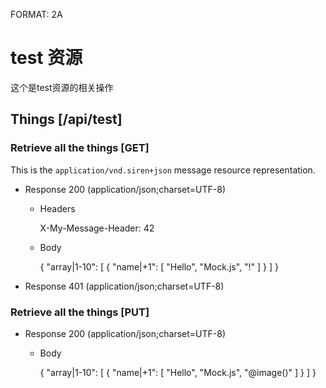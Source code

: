 FORMAT: 2A

# test 资源

这个是test资源的相关操作

## Things [/api/test]

### Retrieve all the things [GET]

This is the `application/vnd.siren+json` message resource representation.

+ Response 200 (application/json;charset=UTF-8)

    + Headers

        X-My-Message-Header: 42

    + Body

        {
            "array|1-10": [
                {
                    "name|+1": [
                        "Hello",
                        "Mock.js",
                        "!"
                    ]
                }
            ]
        }

+ Response 401 (application/json;charset=UTF-8)

### Retrieve all the things [PUT]

+ Response 200 (application/json;charset=UTF-8)

    + Body

        {
            "array|1-10": [
                {
                    "name|+1": [
                        "Hello",
                        "Mock.js",
                        "@image()"
                    ]
                }
            ]
        }